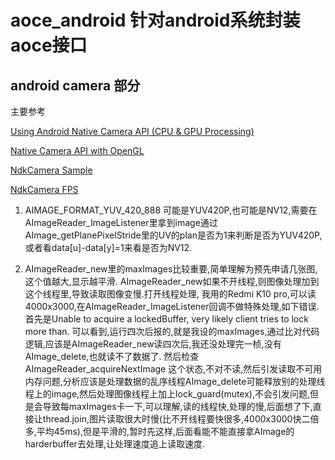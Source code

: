 # aoce_android 针对android系统封装aoce接口

## android camera 部分

主要参考

[Using Android Native Camera API (CPU & GPU Processing)](https://www.sisik.eu/blog/android/ndk/camera)

[Native Camera API with OpenGL](https://github.com/sixo/native-camera/blob/master/app/src/main/cpp/native-lib.cpp)

[NdkCamera Sample](https://github.com/android/ndk-samples/tree/master/camera)

[NdkCamera FPS](https://ffmpeg.org/doxygen/trunk/android__camera_8c_source.html)

1. AIMAGE_FORMAT_YUV_420_888 可能是YUV420P,也可能是NV12,需要在AImageReader_ImageListener里拿到image通过AImage_getPlanePixelStride里的UV的plan是否为1来判断是否为YUV420P,或者看data[u]-data[y]=1来看是否为NV12.

2. AImageReader_new里的maxImages比较重要,简单理解为预先申请几张图,这个值越大,显示越平滑.
AImageReader_new如果不开线程,则图像处理加到这个线程里,导致读取图像变慢.打开线程处理,
我用的Redmi K10 pro,可以读4000x3000,在AImageReader_ImageListener回调不做特殊处理,如下错误.
首先是Unable to acquire a lockedBuffer, very likely client tries to lock more than.
可以看到,运行四次后报的,就是我设的maxImages,通过比对代码逻辑,应该是AImageReader_new读四次后,我还没处理完一桢,没有AImage_delete,也就读不了数据了.
然后检查 AImageReader_acquireNextImage 这个状态,不对不读,然后引发读取不可用内存问题,分析应该是处理数据的乱序线程AImage_delete可能释放别的处理线程上的image,然后处理图像线程上加上lock_guard(mutex),不会引发问题,但是会导致每maxImages卡一下,可以理解,读的线程快,处理的慢,后面想了下,直接让thread.join,图片读取很大时慢(比不开线程要快很多,4000x3000快二倍多,平均45ms),但是平滑的,暂时先这样,后面看能不能直接拿AImage的harderbuffer去处理,让处理速度追上读取速度.
